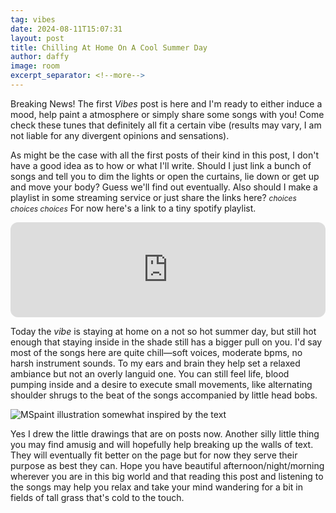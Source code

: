 ```yaml
---
tag: vibes
date: 2024-08-11T15:07:31
layout: post
title: Chilling At Home On A Cool Summer Day
author: daffy
image: room
excerpt_separator: <!--more-->
---
```


Breaking News! The first _Vibes_ post is here and I'm ready to either induce a mood, help paint a atmosphere or simply share some songs with you! Come check these tunes that definitely all fit a certain vibe (results may vary, I am not liable for any divergent opinions and sensations).

<!--more-->

As might be the case with all the first posts of their kind in this post, I don't have a good idea as to how or what I'll write. Should I just link a bunch of songs and tell you to dim the lights or open the curtains, lie down or get up and move your body? Guess we'll find out eventually. Also should I make a playlist in some streaming service or just share the links here? <span style='font-size: 12px'>_choices choices choices_</span> For now here's a link to a tiny spotify playlist.

<iframe style="border-radius:12px" src="https://open.spotify.com/embed/playlist/08jS2d9iyikEYQ5TeKRoX4?utm_source=generator&theme=0" width="100%" height="152" frameBorder="0" allow="autoplay; clipboard-write; encrypted-media; fullscreen; picture-in-picture" loading="lazy"></iframe>

Today the _vibe_ is staying at home on a not so hot summer day, but still hot enough that staying inside in the shade still has a bigger pull on you. I'd say most of the songs here are quite chill—soft voices, moderate bpms, no harsh instrument sounds. To my ears and brain they help set a relaxed ambiance but not an overly languid one. You can still feel life, blood pumping inside and a desire to execute small movements, like alternating shoulder shrugs to the beat of the songs accompanied by little head bobs.

<img
      class="markdown-image"
      src="{{site.baseurl}}/assets/images/{{page.image}}.webp"
      alt="MSpaint illustration somewhat inspired by the text"
    />

Yes I drew the little drawings that are on posts now. Another silly little thing you may find amusig and will hopefully help breaking up the walls of text. They will eventually fit better on the page but for now they serve their purpose as best they can. Hope you have beautiful afternoon/night/morning wherever you are in this big world and that reading this post and listening to the songs may help you relax and take your mind wandering for a bit in fields of tall grass that's cold to the touch.
